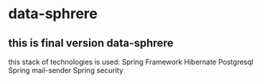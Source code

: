 # data-sphrere

this is final version data-sphrere 
- 
this stack of technologies is used: Spring Framework
                                    Hibernate
                                    Postgresql 
                                    Spring mail-sender
                                    Spring security 
                                    
